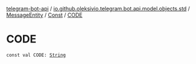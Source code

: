 [telegram-bot-api](../../../index.md) / [io.github.oleksivio.telegram.bot.api.model.objects.std](../../index.md) / [MessageEntity](../index.md) / [Const](index.md) / [CODE](./-c-o-d-e.md)

# CODE

`const val CODE: `[`String`](https://kotlinlang.org/api/latest/jvm/stdlib/kotlin/-string/index.html)